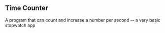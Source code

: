 Time Counter
------------------

A program that can count and increase a number per second -- a very basic stopwatch app

